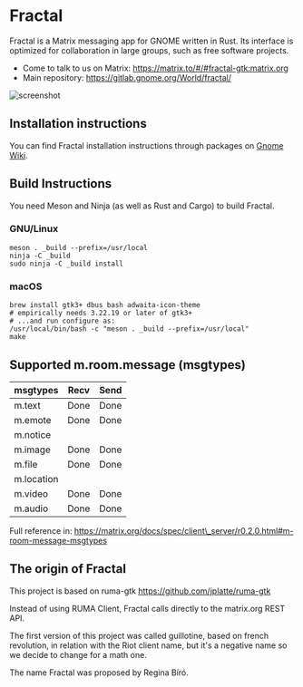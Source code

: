 Fractal
=======

Fractal is a Matrix messaging app for GNOME written in Rust. Its interface is optimized for collaboration in large groups, such as free software projects.


 * Come to talk to us on Matrix: https://matrix.to/#/#fractal-gtk:matrix.org
 * Main repository: https://gitlab.gnome.org/World/fractal/

![screenshot](https://gitlab.gnome.org/World/fractal/raw/master/screenshots/fractal.png)

## Installation instructions

You can find Fractal installation instructions through packages on [Gnome Wiki](https://wiki.gnome.org/Apps/Fractal).

## Build Instructions

You need Meson and Ninja (as well as Rust and Cargo) to build Fractal.

### GNU/Linux

```
meson . _build --prefix=/usr/local
ninja -C _build
sudo ninja -C _build install
```

### macOS

```
brew install gtk3+ dbus bash adwaita-icon-theme
# empirically needs 3.22.19 or later of gtk3+
# ...and run configure as:
/usr/local/bin/bash -c "meson . _build --prefix=/usr/local"
make
```
## Supported m.room.message (msgtypes)

msgtypes          | Recv                | Send
--------          | -----               | ------
m.text            | Done                | Done
m.emote           | Done                | Done
m.notice          |                     |
m.image           | Done                | Done
m.file            | Done                | Done
m.location        |                     |
m.video           | Done                | Done
m.audio           | Done                | Done

Full reference in: https://matrix.org/docs/spec/client\_server/r0.2.0.html#m-room-message-msgtypes

The origin of Fractal
---------------------

This project is based on ruma-gtk https://github.com/jplatte/ruma-gtk

Instead of using RUMA Client, Fractal calls directly to the matrix.org
REST API.

The first version of this project was called guillotine, based on french revolution,
in relation with the Riot client name, but it's a negative name so we decide
to change for a math one.

The name Fractal was proposed by Regina Bíró.

